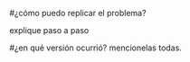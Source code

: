#¿cómo puedo replicar el problema?

explique paso a paso

#¿en qué versión ocurrió?
mencionelas todas.
